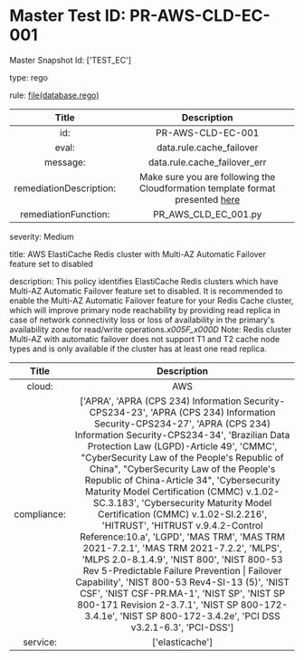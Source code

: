 



# Master Test ID: PR-AWS-CLD-EC-001


Master Snapshot Id: ['TEST_EC']

type: rego

rule: [file(database.rego)]  
  
  
  
  

|Title|Description|
| :---: | :---: |
|id: |PR-AWS-CLD-EC-001|
|eval: |data.rule.cache_failover|
|message: |data.rule.cache_failover_err|
|remediationDescription: |Make sure you are following the Cloudformation template format presented <a href='https://docs.aws.amazon.com/AWSCloudFormation/latest/UserGuide/aws-resource-elasticache-replicationgroup.html' target='_blank'>here</a>|
|remediationFunction: |PR_AWS_CLD_EC_001.py|


severity: Medium

title: AWS ElastiCache Redis cluster with Multi-AZ Automatic Failover feature set to disabled

description: This policy identifies ElastiCache Redis clusters which have Multi-AZ Automatic Failover feature set to disabled. It is recommended to enable the Multi-AZ Automatic Failover feature for your Redis Cache cluster, which will improve primary node reachability by providing read replica in case of network connectivity loss or loss of availability in the primary's availability zone for read/write operations._x005F_x000D_ Note: Redis cluster Multi-AZ with automatic failover does not support T1 and T2 cache node types and is only available if the cluster has at least one read replica.  
  
  

|Title|Description|
| :---: | :---: |
|cloud: |AWS|
|compliance: |['APRA', 'APRA (CPS 234) Information Security-CPS234-23', 'APRA (CPS 234) Information Security-CPS234-27', 'APRA (CPS 234) Information Security-CPS234-34', 'Brazilian Data Protection Law (LGPD)-Article 49', 'CMMC', "CyberSecurity Law of the People's Republic of China", "CyberSecurity Law of the People's Republic of China-Article 34", 'Cybersecurity Maturity Model Certification (CMMC) v.1.02-SC.3.183', 'Cybersecurity Maturity Model Certification (CMMC) v.1.02-SI.2.216', 'HITRUST', 'HITRUST v.9.4.2-Control Reference:10.a', 'LGPD', 'MAS TRM', 'MAS TRM 2021-7.2.1', 'MAS TRM 2021-7.2.2', 'MLPS', 'MLPS 2.0-8.1.4.9', 'NIST 800', 'NIST 800-53 Rev 5-Predictable Failure Prevention \| Failover Capability', 'NIST 800-53 Rev4-SI-13 (5)', 'NIST CSF', 'NIST CSF-PR.MA-1', 'NIST SP', 'NIST SP 800-171 Revision 2-3.7.1', 'NIST SP 800-172-3.4.1e', 'NIST SP 800-172-3.4.2e', 'PCI DSS v3.2.1-6.3', 'PCI-DSS']|
|service: |['elasticache']|



[file(database.rego)]: https://github.com/prancer-io/prancer-compliance-test/tree/master/aws/cloud/database.rego
